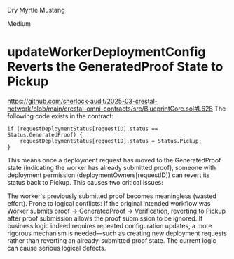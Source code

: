 Dry Myrtle Mustang

Medium

# updateWorkerDeploymentConfig Reverts the GeneratedProof State to Pickup

https://github.com/sherlock-audit/2025-03-crestal-network/blob/main/crestal-omni-contracts/src/BlueprintCore.sol#L628
The following code exists in the contract:
```solidity
if (requestDeploymentStatus[requestID].status == Status.GeneratedProof) {
    requestDeploymentStatus[requestID].status = Status.Pickup;
}
```
This means once a deployment request has moved to the GeneratedProof state (indicating the worker has already submitted proof), someone with deployment permission (deploymentOwners[requestID]) can revert its status back to Pickup. This causes two critical issues:

The worker's previously submitted proof becomes meaningless (wasted effort).
Prone to logical conflicts: If the original intended workflow was
Worker submits proof → GeneratedProof → Verification, reverting to Pickup after proof submission allows the proof submission to be ignored.
If business logic indeed requires repeated configuration updates, a more rigorous mechanism is needed—such as creating new deployment requests rather than reverting an already-submitted proof state. The current logic can cause serious logical defects.